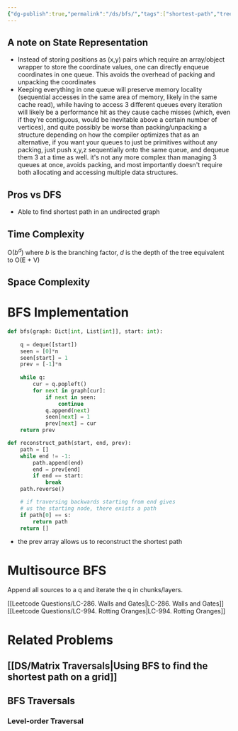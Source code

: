 ```yaml
---
{"dg-publish":true,"permalink":"/ds/bfs/","tags":["shortest-path","tree-traversal"]}
---
```



## A note on State Representation
- Instead of storing positions as (x,y) pairs which require an array/object wrapper to store the coordinate values, one can directly enqueue coordinates in one queue. This avoids the overhead of packing and unpacking the coordinates
- Keeping everything in one queue will preserve memory locality (sequential accesses in the same area of memory, likely in the same cache read), while having to access 3 different queues every iteration will likely be a performance hit as they cause cache misses (which, even if they're contiguous, would be inevitable above a certain number of vertices), and quite possibly be worse than packing/unpacking a structure depending on how the compiler optimizes that as an alternative, if you want your queues to just be primitives without any packing, just push x,y,z sequentially onto the same queue, and dequeue them 3 at a time as well. it's not any more complex than managing 3 queues at once, avoids packing, and most importantly doesn't require both allocating and accessing multiple data structures.
## Pros vs DFS
- Able to find shortest path in an undirected graph

## Time Complexity
O($b^d$) where $b$ is the branching factor, $d$ is the depth of the tree
equivalent to
O(E + V)

## Space Complexity

# BFS Implementation

```python
def bfs(graph: Dict[int, List[int]], start: int):
	
    q = deque([start])
    seen = [0]*n
    seen[start] = 1
	prev = [-1]*n
	
    while q:
        cur = q.popleft()
        for next in graph[cur]:
            if next in seen: 
                continue
            q.append(next)
            seen[next] = 1
            prev[next] = cur
    return prev

def reconstruct_path(start, end, prev):
	path = []
	while end != -1:
		path.append(end)
		end = prev[end]
		if end == start:
			break
	path.reverse()

	# if traversing backwards starting from end gives 
	# us the starting node, there exists a path
	if path[0] == s:
		return path
	return []
```
- the prev array allows us to reconstruct the shortest path

# Multisource BFS
Append all sources to a q and iterate the q in chunks/layers.

[[Leetcode Questions/LC-286. Walls and Gates\|LC-286. Walls and Gates]]
[[Leetcode Questions/LC-994. Rotting Oranges\|LC-994. Rotting Oranges]]


# Related Problems

## [[DS/Matrix Traversals\|Using BFS to find the shortest path on a grid]]



## BFS Traversals

### Level-order Traversal

